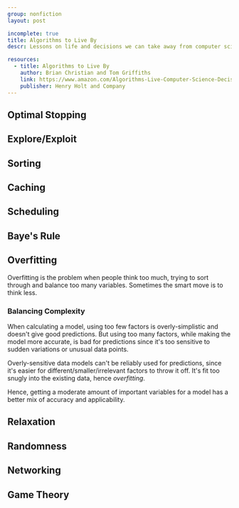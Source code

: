 ```yaml
---
group: nonfiction
layout: post

incomplete: true
title: Algorithms to Live By
descr: Lessons on life and decisions we can take away from computer science

resources:
  - title: Algorithms to Live By
    author: Brian Christian and Tom Griffiths
    link: https://www.amazon.com/Algorithms-Live-Computer-Science-Decisions/dp/1627790365
    publisher: Henry Holt and Company
---
```


## Optimal Stopping

## Explore/Exploit

## Sorting

## Caching

## Scheduling

## Baye's Rule

## Overfitting

Overfitting is the problem when people think too much, trying to sort through and balance too many variables. Sometimes the smart move is to think less.

### Balancing Complexity

When calculating a model, using too few factors is overly-simplistic and doesn't give good predictions. But using too many factors, while making the model more accurate, is bad for predictions since it's too sensitive to sudden variations or unusual data points.

Overly-sensitive data models can't be reliably used for predictions, since it's easier for different/smaller/irrelevant factors to throw it off. It's fit too snugly into the existing data, hence _overfitting_.

Hence, getting a moderate amount of important variables for a model has a better mix of accuracy and applicability.

## Relaxation

## Randomness

## Networking

## Game Theory
